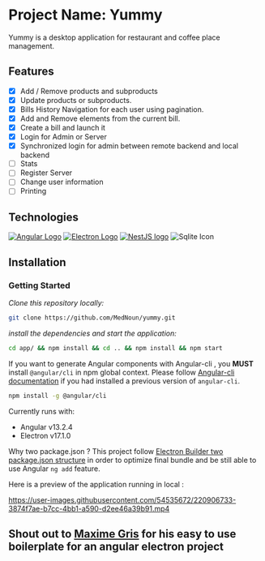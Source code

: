 # Project Name: Yummy

Yummy is a desktop application for restaurant and coffee place management.

## Features
- [x] Add / Remove products and subproducts
- [x] Update products or subproducts.
- [x] Bills History Navigation for each user using pagination.
- [x] Add and Remove elements from the current bill.
- [x] Create a bill and launch it
- [x] Login for Admin or Server
- [x] Synchronized login for admin between remote backend and local backend
- [ ] Stats
- [ ] Register Server
- [ ] Change user information
- [ ] Printing

## Technologies

[![Angular Logo](https://www.vectorlogo.zone/logos/angular/angular-icon.svg)](https://angular.io/) [![Electron Logo](https://www.vectorlogo.zone/logos/electronjs/electronjs-icon.svg)](https://electronjs.org/) [![NestJS logo](https://www.vectorlogo.zone/logos/nestjs/nestjs-icon.svg)](https://nestjs.com/) ![Sqlite Icon](https://www.vectorlogo.zone/logos/sqlite/sqlite-icon.svg)

## Installation
### Getting Started

*Clone this repository locally:*

``` bash
git clone https://github.com/MedNoun/yummy.git
```

*install the dependencies and start the application:*

```bash
cd app/ && npm install && cd .. && npm install && npm start
```

If you want to generate Angular components with Angular-cli , you **MUST** install `@angular/cli` in npm global context.
Please follow [Angular-cli documentation](https://github.com/angular/angular-cli) if you had installed a previous version of `angular-cli`.

``` bash
npm install -g @angular/cli
```

Currently runs with:

- Angular v13.2.4
- Electron v17.1.0


Why two package.json ? This project follow [Electron Builder two package.json structure](https://www.electron.build/tutorials/two-package-structure) in order to optimize final bundle and be still able to use Angular `ng add` feature.

Here is a preview of the application running in local :

https://user-images.githubusercontent.com/54535672/220906733-3874f7ae-b7cc-4bb1-a590-d2ee46a39b91.mp4


## Shout out to [Maxime Gris](https://github.com/maximegris/angular-electron) for his easy to use boilerplate for an angular electron project

[license-badge]: https://img.shields.io/badge/license-MIT-blue.svg
[license]: https://github.com/maximegris/angular-electron/blob/main/LICENSE.md
